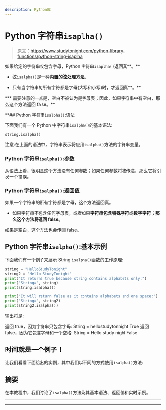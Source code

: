 ```yaml
---
description: Python库
---
```


# Python 字符串`isaplha()`

> 原文：<https://www.studytonight.com/python-library-functions/python-string-isaplha>

如果给定的字符串仅包含字母，Python 字符串`isaplha()`返回真**。**

*   弦`isalpha()`是一种**内置的弦处理方法**。

*   只有当字符串的所有字符都是字母(大写和小写)时，才返回真**。**

***   需要注意的一点是，空白不被认为是字母表；因此，如果字符串中有空白，那么这个方法返回 false。** 

 **## Python 字符串`isalpha()`:语法

下面我们有一个 Python 中字符串`isalpha()`的基本语法:

```py
string.isalpha()
```

注意:在上面的语法中，字符串表示将应用`isalpha()`方法的字符串变量。

### Python 字符串`isalpha()`:参数

从语法上看，很明显这个方法没有任何参数；如果任何参数将被传递，那么它将引发一个错误。

### Python 字符串`isalpha()`:返回值

如果一个字符串的所有字符都是字母，这个方法返回真。

*   如果字符串不包含任何字母表，或者如果**字符串包含特殊字符**或**数字字符；那么这个方法将返回 false。**

如果是空白，这个方法也会传回 false。

## Python 字符串`isalpha()`:基本示例

下面我们有一个例子来展示 String `isalpha()`函数的工作原理:

```py
string = "HelloStudyTonight"
string2 = "Hello StudyTonight"
print("It returns true because string contains alphabets only:")
print("String=", string)
print(string.isalpha())

print("It will return false as it contains alphabets and one space:")
print("String=", string2)
print(string2.isalpha())
```

输出将是:

返回 true，因为字符串只包含字母:
String = hellostudytonnight
True
返回 false，因为它包含字母和一个空格:
String = Hello study night
False

## 时间就是一个例子！

让我们看看下面给出的实例，其中我们以不同的方式使用`isalpha()`方法:

## 摘要

在本教程中，我们讨论了`isalpha()`方法及其基本语法、返回值和实时示例。

* * *

* * ***